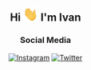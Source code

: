 <h2 align="center">Hi <img src="https://github.com/ABSphreak/ABSphreak/blob/master/gifs/Hi.gif" width="30px">  I'm Ivan</h2>

<h3 align="center">Social Media</h3>
<p align="center">
   <a href="https://www.instagram.com/ivan.mahadika/"><img src="https://img.shields.io/badge/Instagram-E4405F?style=for-the-badge&logo=instagram&logoColor=white" alt="Instagram" /></a>
   <a href="https://twitter.com/ivnmhdka"><img src="https://img.shields.io/badge/Twitter-0089D6?style=for-the-badge&logo=twitter&logoColor=white" alt="Twitter" /></a>
 

